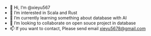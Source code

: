 - 👋 Hi, I’m @xieyu567
- 👀 I’m interested in Scala and Rust
- 🌱 I’m currently learning something about database with AI
- 💞️ I’m looking to collaborate on open souce project in database
- 📫 If you want to contact, Please send email xieyu5678@gmail.com

<!---
xieyu567/xieyu567 is a ✨ special ✨ repository because its `README.md` (this file) appears on your GitHub profile.
You can click the Preview link to take a look at your changes.
--->

